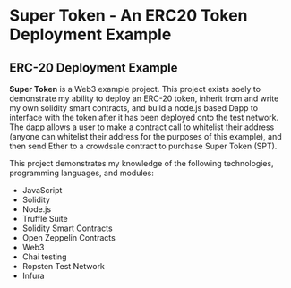 # Super Token - An ERC20 Token Deployment Example

## ERC-20 Deployment Example
**Super Token** is a Web3 example project. This project exists soely to demonstrate my ability to deploy an ERC-20 token, inherit from and write my own solidity smart contracts, and build a node.js based Dapp to interface with the token after it has been deployed onto the test network. The dapp allows a user to make a contract call to whitelist their address (anyone can whitelist their address for the purposes of this example), and then send Ether to a crowdsale contract to purchase Super Token (SPT). 

This project demonstrates my knowledge of the following technologies, programming languages, and modules:
* JavaScript
* Solidity
* Node.js
* Truffle Suite
* Solidity Smart Contracts
* Open Zeppelin Contracts 
* Web3
* Chai testing
* Ropsten Test Network
* Infura
